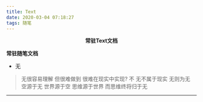 ```yaml
---
title: Text
date: 2020-03-04 07:18:27
tags: 随笔
---
```


<center><strong>常驻Text文档</strong></center>

<!-- more -->

**常驻随笔文档**

* 无
> 无很容易理解
> 但很难做到
> 很难在现实中实现?
> 不
> 无不属于现实
> 无则为无
> 空源于无
> 世界源于空
> 思维源于世界
> 而思维终将归于无

---



